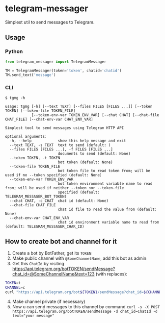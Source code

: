 # telegram-messager


Simplest util to send messages to Telegram.

## Usage

### Python

```python
from telegram_messager import TelegramMessager

TM = TelegramMessager(token='token', chatid='chatid')
TM.send_text('message')
```

### CLI

```shell
$ tgmg -h 

usage: tgmg [-h] [--text TEXT] [--files FILES [FILES ...]] [--token TOKEN] [--token-file TOKEN_FILE]
            [--token-env-var TOKEN_ENV_VAR] [--chat CHAT] [--chat-file CHAT_FILE] [--chat-env-var CHAT_ENV_VAR]

Simplest tool to send messages using Telegram HTTP API

optional arguments:
  -h, --help            show this help message and exit
  --text TEXT, -s TEXT  text to send (default: )
  --files FILES [FILES ...], -f FILES [FILES ...]
                        documents to send (default: None)
  --token TOKEN, -t TOKEN
                        bot token (default: None)
  --token-file TOKEN_FILE
                        bot token file to read token from; will be used if no --token specified (default: None)
  --token-env-var TOKEN_ENV_VAR
                        bot token environment variable name to read from; will be used if neither --token nor --token-file
                        specified (default: TELEGRAM_MESSAGER_BOT_TOKEN)
  --chat CHAT, -c CHAT  chat id (default: None)
  --chat-file CHAT_FILE
                        chat id file to read the value from (default: None)
  --chat-env-var CHAT_ENV_VAR
                        chat id environment variable name to read from (default: TELEGRAM_MESSAGER_CHAR_ID)
```


## How to create bot and channel for it

1. Create a bot by BotFather, get its `TOKEN`
2. Make public channel with `@SomeChannelName`, add this bot as admin
3. Get this `ChatId` by visiting https://api.telegram.org/botTOKEN/sendMessage?chat_id=@SomeChannelName&text=123 (with replaces):
```sh
TOKEN=t
CHANNEL=c
curl "https://api.telegram.org/bot${TOKEN}/sendMessage?chat_id=${CHANNEL}&text=123" | jq '.result.chat.id'
```
4. Make channel private (if necessary)
5. Now u can send messages to this channel by command `curl -s -X POST https://api.telegram.org/botTOKEN/sendMessage -d chat_id=ChatId -d text="your message"`

